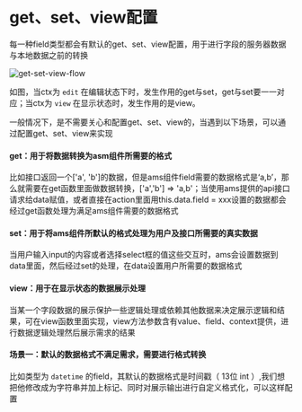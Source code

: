 # get、set、view配置

每一种field类型都会有默认的get、set、view配置，用于进行字段的服务器数据与本地数据之前的转换

![get-set-view-flow](../assets/api/get-set-view-flow.jpg)

如图，当ctx为 `edit` 在编辑状态下时，发生作用的get与set，get与set要一一对应；当ctx为 `view` 在显示状态时，发生作用的是view。

一般情况下，是不需要关心和配置get、set、view的，当遇到以下场景，可以通过配置get、set、view来实现

#### get：用于将数据转换为asm组件所需要的格式

比如接口返回一个['a', 'b']的数据，但是ams组件field需要的数据格式是‘a,b’，那么就需要在get函数里面做数据转换，['a','b'] => 'a,b'；当使用ams提供的api接口请求给data赋值，或者直接在action里面用this.data.field = xxx设置的数据都会经过get函数处理为满足ams组件需要的数据格式

#### set：用于将ams组件所默认的格式处理为用户及接口所需要的真实数据

当用户输入input的内容或者选择select框的值这些交互时，ams会设置数据到data里面，然后经过set的处理，在data设置用户所需要的数据格式

#### view：用于在显示状态的数据展示处理

当某一个字段数据的展示保护一些逻辑处理或依赖其他数据来决定展示逻辑和结果，可在view函数里面实现，view方法参数含有value、field、context提供，进行数据逻辑处理然后展示需求的结果

#### 场景一：默认的数据格式不满足需求，需要进行格式转换

比如类型为 `datetime` 的field，其默认的数据格式是时间戳（ 13位 int ）,我们想把他修改成为字符串并加上标记、同时对展示输出进行自定义格式化，可以这样配置

<ClientOnly>
<api-field-demo blockName="getSetView"/>
</ClientOnly>
